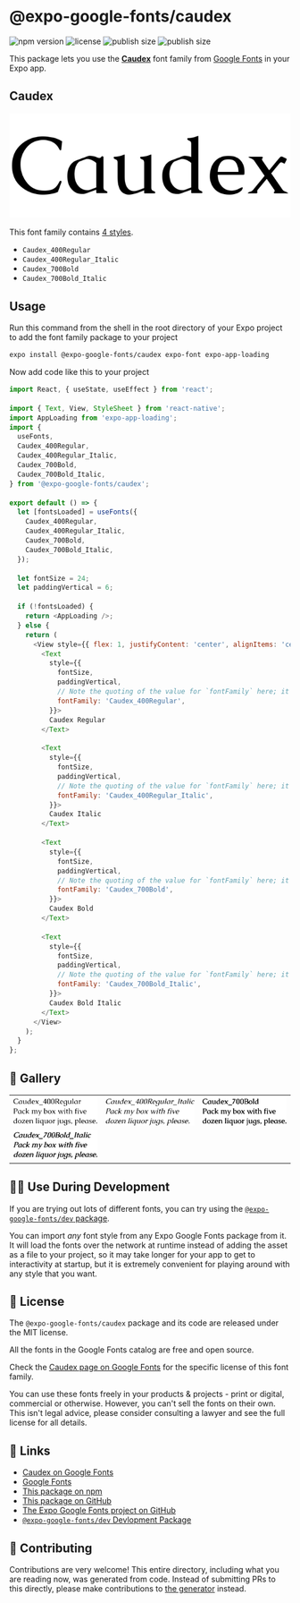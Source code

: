# @expo-google-fonts/caudex

![npm version](https://flat.badgen.net/npm/v/@expo-google-fonts/caudex)
![license](https://flat.badgen.net/github/license/expo/google-fonts)
![publish size](https://flat.badgen.net/packagephobia/install/@expo-google-fonts/caudex)
![publish size](https://flat.badgen.net/packagephobia/publish/@expo-google-fonts/caudex)

This package lets you use the [**Caudex**](https://fonts.google.com/specimen/Caudex) font family from [Google Fonts](https://fonts.google.com/) in your Expo app.

## Caudex

![Caudex](./font-family.png)

This font family contains [4 styles](#-gallery).

- `Caudex_400Regular`
- `Caudex_400Regular_Italic`
- `Caudex_700Bold`
- `Caudex_700Bold_Italic`

## Usage

Run this command from the shell in the root directory of your Expo project to add the font family package to your project
```sh
expo install @expo-google-fonts/caudex expo-font expo-app-loading
```

Now add code like this to your project
```js
import React, { useState, useEffect } from 'react';

import { Text, View, StyleSheet } from 'react-native';
import AppLoading from 'expo-app-loading';
import {
  useFonts,
  Caudex_400Regular,
  Caudex_400Regular_Italic,
  Caudex_700Bold,
  Caudex_700Bold_Italic,
} from '@expo-google-fonts/caudex';

export default () => {
  let [fontsLoaded] = useFonts({
    Caudex_400Regular,
    Caudex_400Regular_Italic,
    Caudex_700Bold,
    Caudex_700Bold_Italic,
  });

  let fontSize = 24;
  let paddingVertical = 6;

  if (!fontsLoaded) {
    return <AppLoading />;
  } else {
    return (
      <View style={{ flex: 1, justifyContent: 'center', alignItems: 'center' }}>
        <Text
          style={{
            fontSize,
            paddingVertical,
            // Note the quoting of the value for `fontFamily` here; it expects a string!
            fontFamily: 'Caudex_400Regular',
          }}>
          Caudex Regular
        </Text>

        <Text
          style={{
            fontSize,
            paddingVertical,
            // Note the quoting of the value for `fontFamily` here; it expects a string!
            fontFamily: 'Caudex_400Regular_Italic',
          }}>
          Caudex Italic
        </Text>

        <Text
          style={{
            fontSize,
            paddingVertical,
            // Note the quoting of the value for `fontFamily` here; it expects a string!
            fontFamily: 'Caudex_700Bold',
          }}>
          Caudex Bold
        </Text>

        <Text
          style={{
            fontSize,
            paddingVertical,
            // Note the quoting of the value for `fontFamily` here; it expects a string!
            fontFamily: 'Caudex_700Bold_Italic',
          }}>
          Caudex Bold Italic
        </Text>
      </View>
    );
  }
};

```

## 🔡 Gallery


||||
|-|-|-|
|![Caudex_400Regular](./Caudex_400Regular.ttf.png)|![Caudex_400Regular_Italic](./Caudex_400Regular_Italic.ttf.png)|![Caudex_700Bold](./Caudex_700Bold.ttf.png)||
|![Caudex_700Bold_Italic](./Caudex_700Bold_Italic.ttf.png)||||


## 👩‍💻 Use During Development

If you are trying out lots of different fonts, you can try using the [`@expo-google-fonts/dev` package](https://github.com/expo/google-fonts/tree/master/font-packages/dev#readme).

You can import *any* font style from any Expo Google Fonts package from it. It will load the fonts
over the network at runtime instead of adding the asset as a file to your project, so it may take longer
for your app to get to interactivity at startup, but it is extremely convenient
for playing around with any style that you want.

## 📖 License

The `@expo-google-fonts/caudex` package and its code are released under the MIT license.

All the fonts in the Google Fonts catalog are free and open source.

Check the [Caudex page on Google Fonts](https://fonts.google.com/specimen/Caudex) for the specific license of this font family.

You can use these fonts freely in your products & projects - print or digital, commercial or otherwise. However, you can't sell the fonts on their own. This isn't legal advice, please consider consulting a lawyer and see the full license for all details.

## 🔗 Links

- [Caudex on Google Fonts](https://fonts.google.com/specimen/Caudex)
- [Google Fonts](https://fonts.google.com/)
- [This package on npm](https://www.npmjs.com/package/@expo-google-fonts/caudex)
- [This package on GitHub](https://github.com/expo/google-fonts/tree/master/font-packages/caudex)
- [The Expo Google Fonts project on GitHub](https://github.com/expo/google-fonts)
- [`@expo-google-fonts/dev` Devlopment Package](https://github.com/expo/google-fonts/tree/master/font-packages/dev)

## 🤝 Contributing

Contributions are very welcome! This entire directory, including what you are reading now, was generated from code. Instead of submitting PRs to this directly, please make contributions to [the generator](https://github.com/expo/google-fonts/tree/master/packages/generator) instead.
